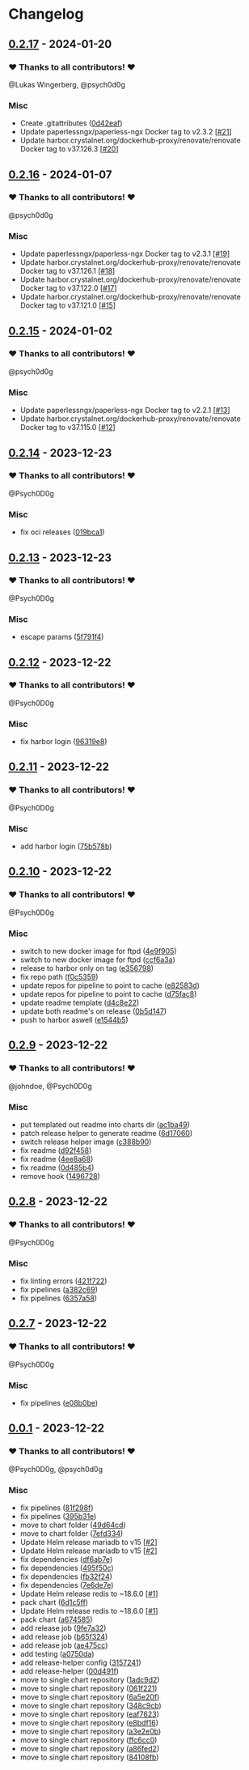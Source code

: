 # Changelog

## [0.2.17](https://github.com/CrystalNET-org/helm-paperless-ngx/releases/tag/0.2.17) - 2024-01-20

### ❤️ Thanks to all contributors! ❤️

@Lukas Wingerberg, @psych0d0g

### Misc

- Create .gitattributes ([0d42eaf](https://github.com/CrystalNET-org/helm-paperless-ngx/commit/0d42eaf0488b648155a5ccfc38c237d9170c1ea2))
- Update paperlessngx/paperless-ngx Docker tag to v2.3.2 [[#21](https://github.com/CrystalNET-org/helm-paperless-ngx/pull/21)]
- Update harbor.crystalnet.org/dockerhub-proxy/renovate/renovate Docker tag to v37.126.3 [[#20](https://github.com/CrystalNET-org/helm-paperless-ngx/pull/20)]

## [0.2.16](https://github.com/CrystalNET-org/helm-paperless-ngx/releases/tag/0.2.16) - 2024-01-07

### ❤️ Thanks to all contributors! ❤️

@psych0d0g

### Misc

- Update paperlessngx/paperless-ngx Docker tag to v2.3.1 [[#19](https://github.com/CrystalNET-org/helm-paperless-ngx/pull/19)]
- Update harbor.crystalnet.org/dockerhub-proxy/renovate/renovate Docker tag to v37.126.1 [[#18](https://github.com/CrystalNET-org/helm-paperless-ngx/pull/18)]
- Update harbor.crystalnet.org/dockerhub-proxy/renovate/renovate Docker tag to v37.122.0 [[#17](https://github.com/CrystalNET-org/helm-paperless-ngx/pull/17)]
- Update harbor.crystalnet.org/dockerhub-proxy/renovate/renovate Docker tag to v37.121.0 [[#15](https://github.com/CrystalNET-org/helm-paperless-ngx/pull/15)]

## [0.2.15](https://github.com/CrystalNET-org/helm-paperless-ngx/releases/tag/0.2.15) - 2024-01-02

### ❤️ Thanks to all contributors! ❤️

@psych0d0g

### Misc

- Update paperlessngx/paperless-ngx Docker tag to v2.2.1 [[#13](https://github.com/CrystalNET-org/helm-paperless-ngx/pull/13)]
- Update harbor.crystalnet.org/dockerhub-proxy/renovate/renovate Docker tag to v37.115.0 [[#12](https://github.com/CrystalNET-org/helm-paperless-ngx/pull/12)]

## [0.2.14](https://github.com/CrystalNET-org/helm-paperless-ngx/releases/tag/0.2.14) - 2023-12-23

### ❤️ Thanks to all contributors! ❤️

@Psych0D0g

### Misc

- fix oci releases ([019bca1](https://github.com/CrystalNET-org/helm-paperless-ngx/commit/019bca18d112a11b47a0219957208f91ff1a2194))

## [0.2.13](https://github.com/CrystalNET-org/helm-paperless-ngx/releases/tag/0.2.13) - 2023-12-23

### ❤️ Thanks to all contributors! ❤️

@Psych0D0g

### Misc

- escape params ([5f791f4](https://github.com/CrystalNET-org/helm-paperless-ngx/commit/5f791f4665f758d3308e2ad353080469f43cc27b))

## [0.2.12](https://github.com/CrystalNET-org/helm-paperless-ngx/releases/tag/0.2.12) - 2023-12-22

### ❤️ Thanks to all contributors! ❤️

@Psych0D0g

### Misc

- fix harbor login ([96319e8](https://github.com/CrystalNET-org/helm-paperless-ngx/commit/96319e8c7079c89dc085a6ae7dae65b292c92d4f))

## [0.2.11](https://github.com/CrystalNET-org/helm-paperless-ngx/releases/tag/0.2.11) - 2023-12-22

### ❤️ Thanks to all contributors! ❤️

@Psych0D0g

### Misc

- add harbor login ([75b578b](https://github.com/CrystalNET-org/helm-paperless-ngx/commit/75b578b5e2f4f8c6054bf2a01a772668f5c78dd9))

## [0.2.10](https://github.com/CrystalNET-org/helm-paperless-ngx/releases/tag/0.2.10) - 2023-12-22

### ❤️ Thanks to all contributors! ❤️

@Psych0D0g

### Misc

- switch to new docker image for ftpd ([4e9f905](https://github.com/CrystalNET-org/helm-paperless-ngx/commit/4e9f905b704656d60d66ac7acfbd2db337694703))
- switch to new docker image for ftpd ([ccf6a3a](https://github.com/CrystalNET-org/helm-paperless-ngx/commit/ccf6a3a78d7a7885aaaab498d3bcacd0161a6eef))
- release to harbor only on tag ([e356798](https://github.com/CrystalNET-org/helm-paperless-ngx/commit/e356798853685affef86ec37d1ee0de06ffd8312))
- fix repo path ([f0c5359](https://github.com/CrystalNET-org/helm-paperless-ngx/commit/f0c5359ef8c5f8ce61332f74675318581ef05375))
- update repos for pipeline to point to cache ([e82583d](https://github.com/CrystalNET-org/helm-paperless-ngx/commit/e82583dc3f23ee9f266b7178743a013ca75d7b72))
- update repos for pipeline to point to cache ([d75fac8](https://github.com/CrystalNET-org/helm-paperless-ngx/commit/d75fac8e4e9c78246eb6af8e9ce8af23854d10ae))
- update readme template ([d4c8e22](https://github.com/CrystalNET-org/helm-paperless-ngx/commit/d4c8e22e2eb46988e2dd7374294bdaba8a10faf9))
- update both readme's on release ([0b5d147](https://github.com/CrystalNET-org/helm-paperless-ngx/commit/0b5d147bd7c73ca9bc28dadd48f7e0c3433e640d))
- push to harbor aswell ([e1544b5](https://github.com/CrystalNET-org/helm-paperless-ngx/commit/e1544b587c01ac195c02fc89f35a2e95c1dd0ccc))

## [0.2.9](https://github.com/CrystalNET-org/helm-paperless-ngx/releases/tag/0.2.9) - 2023-12-22

### ❤️ Thanks to all contributors! ❤️

@johndoe, @Psych0D0g

### Misc

- put templated out readme into charts dir ([ac1ba49](https://github.com/CrystalNET-org/helm-paperless-ngx/commit/ac1ba4930425ed1d876b83a03b40cc73e0d90c40))
- patch release helper to generate readme ([6d17060](https://github.com/CrystalNET-org/helm-paperless-ngx/commit/6d17060fc88a0472cba225ddd29a3a3c39ec7991))
- switch release helper image ([c388b90](https://github.com/CrystalNET-org/helm-paperless-ngx/commit/c388b9091ec690f09c04c6d0459ba10ca0b3d347))
- fix readme ([d92f458](https://github.com/CrystalNET-org/helm-paperless-ngx/commit/d92f45897b696d58530287625081df276c7edda0))
- fix readme ([4ee8a68](https://github.com/CrystalNET-org/helm-paperless-ngx/commit/4ee8a68fd58fe8dacb9bc416848045dac2c80536))
- fix readme ([0d485b4](https://github.com/CrystalNET-org/helm-paperless-ngx/commit/0d485b42a26d28435b7e85300e4630209a3375fc))
- remove hook ([1496728](https://github.com/CrystalNET-org/helm-paperless-ngx/commit/14967280629cf4aafc204767d6dbad8e4db90393))

## [0.2.8](https://github.com/CrystalNET-org/helm-paperless-ngx/releases/tag/0.2.8) - 2023-12-22

### ❤️ Thanks to all contributors! ❤️

@Psych0D0g

### Misc

- fix linting errors ([421f722](https://github.com/CrystalNET-org/helm-paperless-ngx/commit/421f7227335ab11be230bc1064c1757044ed5109))
- fix pipelines ([a382c69](https://github.com/CrystalNET-org/helm-paperless-ngx/commit/a382c6943012ac8a6d71093b0c4520dc3d280529))
- fix pipelines ([6357a58](https://github.com/CrystalNET-org/helm-paperless-ngx/commit/6357a588d786afc197501dee620add01197f2e4c))

## [0.2.7](https://github.com/CrystalNET-org/helm-paperless-ngx/releases/tag/0.2.7) - 2023-12-22

### ❤️ Thanks to all contributors! ❤️

@Psych0D0g

### Misc

- fix pipelines ([e08b0be](https://github.com/CrystalNET-org/helm-paperless-ngx/commit/e08b0bec1dbd6dbe786afc390ad8c8d56ec67593))

## [0.0.1](https://github.com/CrystalNET-org/helm-paperless-ngx/releases/tag/0.0.1) - 2023-12-22

### ❤️ Thanks to all contributors! ❤️

@Psych0D0g, @psych0d0g

### Misc

- fix pipelines ([81f298f](https://github.com/CrystalNET-org/helm-paperless-ngx/commit/81f298fea6e1481d11b75d706e11cbfb3f100821))
- fix pipelines ([395b31e](https://github.com/CrystalNET-org/helm-paperless-ngx/commit/395b31e52e49bfa548e167535cee0876cb2e51b5))
- move to chart folder ([49d64cd](https://github.com/CrystalNET-org/helm-paperless-ngx/commit/49d64cd5b0497ecdc4591c319fdcfdd46c53d11b))
- move to chart folder ([7efd334](https://github.com/CrystalNET-org/helm-paperless-ngx/commit/7efd334aedf9dd21e764db2b404e7d8d154cec03))
- Update Helm release mariadb to v15 [[#2](https://github.com/CrystalNET-org/helm-paperless-ngx/pull/2)]
- Update Helm release mariadb to v15 [[#2](https://github.com/CrystalNET-org/helm-paperless-ngx/pull/2)]
- fix dependencies ([df6ab7e](https://github.com/CrystalNET-org/helm-paperless-ngx/commit/df6ab7e576ee06166bf7c8a9ec58913ed678ae36))
- fix dependencies ([495f50c](https://github.com/CrystalNET-org/helm-paperless-ngx/commit/495f50cd3011409367c768ad0e2c746e5c41bd0b))
- fix dependencies ([fb32f24](https://github.com/CrystalNET-org/helm-paperless-ngx/commit/fb32f24f6b1ba915df90257168ffb3dce37d8a0a))
- fix dependencies ([7e6de7e](https://github.com/CrystalNET-org/helm-paperless-ngx/commit/7e6de7eb1de86fcd7b616921559d0c3d1ee7c6df))
- Update Helm release redis to ~18.6.0 [[#1](https://github.com/CrystalNET-org/helm-paperless-ngx/pull/1)]
- pack chart ([6d1c5ff](https://github.com/CrystalNET-org/helm-paperless-ngx/commit/6d1c5ffdbbec2159a0e634a48193321c8d811aa6))
- Update Helm release redis to ~18.6.0 [[#1](https://github.com/CrystalNET-org/helm-paperless-ngx/pull/1)]
- pack chart ([a674585](https://github.com/CrystalNET-org/helm-paperless-ngx/commit/a674585c3003ae5f8f31d3fe3782babc62c5c448))
- add release job ([9fe7a32](https://github.com/CrystalNET-org/helm-paperless-ngx/commit/9fe7a32339d68cfa4ad63a7a7fc6ab57e4eb43d1))
- add release job ([b65f324](https://github.com/CrystalNET-org/helm-paperless-ngx/commit/b65f32483c2903d48356f0ebed7df419ac97b62c))
- add release job ([ae475cc](https://github.com/CrystalNET-org/helm-paperless-ngx/commit/ae475cc192cb1de6f1185abedb14130e226a251f))
- add testing ([a0750da](https://github.com/CrystalNET-org/helm-paperless-ngx/commit/a0750dae81002f5ca234c86d5ce377748982fe3c))
- add release-helper config ([3157241](https://github.com/CrystalNET-org/helm-paperless-ngx/commit/3157241216e4a54f9d0904cd04eca12a76397a5c))
- add release-helper ([00d491f](https://github.com/CrystalNET-org/helm-paperless-ngx/commit/00d491fd2cbd6901df6da26b68b4671cafe45978))
- move to single chart repository ([1adc9d2](https://github.com/CrystalNET-org/helm-paperless-ngx/commit/1adc9d2bbb56828f3fb7da91d3cd315a4bbf192b))
- move to single chart repository ([061f221](https://github.com/CrystalNET-org/helm-paperless-ngx/commit/061f221c04134d9b71a8e8de16c40f6d389a2dbd))
- move to single chart repository ([6a5e20f](https://github.com/CrystalNET-org/helm-paperless-ngx/commit/6a5e20f1159ef0eca8d2fc36e280a8f40d5a9757))
- move to single chart repository ([348c9cb](https://github.com/CrystalNET-org/helm-paperless-ngx/commit/348c9cb1c00baf1c9df9ed2609862bbf4ba250b1))
- move to single chart repository ([eaf7623](https://github.com/CrystalNET-org/helm-paperless-ngx/commit/eaf7623dc831085313554b83c453f51c1b303734))
- move to single chart repository ([e8bdf16](https://github.com/CrystalNET-org/helm-paperless-ngx/commit/e8bdf164518addce569289627ebe97555dcbae3f))
- move to single chart repository ([a3e2e0b](https://github.com/CrystalNET-org/helm-paperless-ngx/commit/a3e2e0b4dc5921d9d75cd1c059c7d7fbc0be2dc8))
- move to single chart repository ([ffc6cc0](https://github.com/CrystalNET-org/helm-paperless-ngx/commit/ffc6cc0e80de4b7502fcda275c2df60a63cec9cd))
- move to single chart repository ([a86fed2](https://github.com/CrystalNET-org/helm-paperless-ngx/commit/a86fed2c417084a96acccebb04d0705b991b3421))
- move to single chart repository ([84108fb](https://github.com/CrystalNET-org/helm-paperless-ngx/commit/84108fb53d492382e34889ed29cb1419178a956c))
